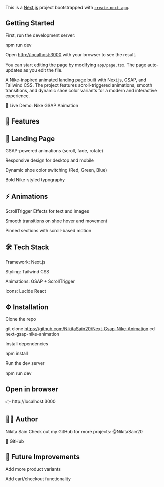 This is a [Next.js](https://nextjs.org) project bootstrapped with [`create-next-app`](https://nextjs.org/docs/app/api-reference/cli/create-next-app).

## Getting Started

First, run the development server:

npm run dev

Open [http://localhost:3000](http://localhost:3000) with your browser to see the result.

You can start editing the page by modifying `app/page.tsx`. The page auto-updates as you edit the file.

A Nike-inspired animated landing page built with Next.js, GSAP, and Tailwind CSS.
The project features scroll-triggered animations, smooth transitions, and dynamic shoe color variants for a modern and interactive experience.

🔗 Live Demo: Nike GSAP Animation

## 🧩 Features

## 🎨 Landing Page

GSAP-powered animations (scroll, fade, rotate)

Responsive design for desktop and mobile

Dynamic shoe color switching (Red, Green, Blue)

Bold Nike-styled typography

## ⚡ Animations

ScrollTrigger Effects for text and images

Smooth transitions on shoe hover and movement

Pinned sections with scroll-based motion

## 🛠️ Tech Stack

Framework: Next.js

Styling: Tailwind CSS

Animations: GSAP + ScrollTrigger

Icons: Lucide React

## ⚙️ Installation

Clone the repo

git clone https://github.com/NikitaSain20/Next-Gsap-Nike-Animation
cd next-gsap-nike-animation

Install dependencies

npm install

Run the dev server

npm run dev

## Open in browser

👉 http://localhost:3000

## 🙋‍♀️ Author

Nikita Sain
Check out my GitHub for more projects: @NikitaSain20

🔗 GitHub

## 📌 Future Improvements

Add more product variants

Add cart/checkout functionality
